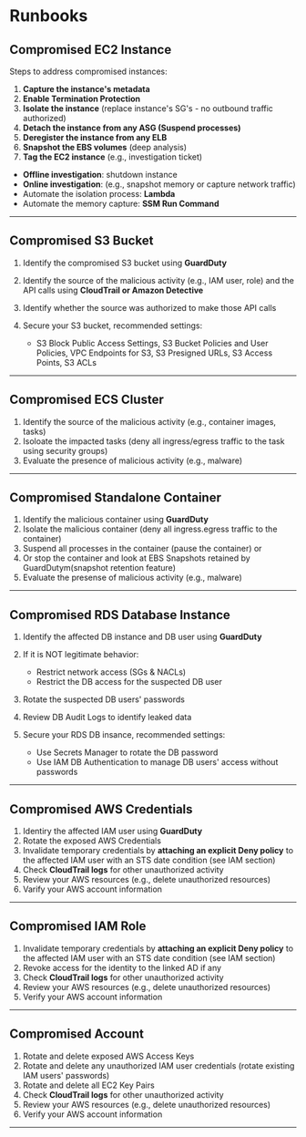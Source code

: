 # Runbooks

## Compromised EC2 Instance

Steps to address compromised instances:

1) **Capture the instance's metadata**
2) **Enable Termination Protection**
3) **Isolate the instance** (replace instance's SG's - no outbound traffic authorized)
4) **Detach the instance from any ASG (Suspend processes)**
5) **Deregister the instance from any ELB**
6) **Snapshot the EBS volumes** (deep analysis)
7) **Tag the EC2 instance** (e.g., investigation ticket)

- **Offline investigation**: shutdown instance
- **Online investigation**: (e.g., snapshot memory or capture network traffic)
- Automate the isolation process: **Lambda**
- Automate the memory capture: **SSM Run Command**

---

## Compromised S3 Bucket

1) Identify the compromised S3 bucket using **GuardDuty**
2) Identify the source of the malicious activity (e.g., IAM user, role) and the API calls using **CloudTrail or Amazon Detective**
3) Identify whether the source was authorized to make those API calls
4) Secure your S3 bucket, recommended settings:

    - S3 Block Public Access Settings, S3 Bucket Policies and User Policies, VPC Endpoints for S3, S3 Presigned URLs, S3 Access Points, S3 ACLs

---

## Compromised ECS Cluster

1) Identify the source of the malicious activity (e.g., container images, tasks)
2) Isoloate the impacted tasks (deny all ingress/egress traffic to the task using security groups)
3) Evaluate the presence of malicious activity (e.g., malware)

---

## Compromised Standalone Container

1) Identify the malicious container using **GuardDuty**
2) Isolate the malicious container (deny all ingress.egress traffic to the container)
3) Suspend all processes in the container (pause the container)
or
4) Or stop the container and look at EBS Snapshots retained by GuardDutym(snapshot retention feature)
5) Evaluate the presense of malicious activity (e.g., malware)

---

## Compromised RDS Database Instance

1) Identify the affected DB instance and DB user using **GuardDuty**
2) If it is NOT legitimate behavior:

    - Restrict network access (SGs & NACLs)
    - Restrict the DB access for the suspected DB user

3) Rotate the suspected DB users' passwords
4) Review DB Audit Logs to identify leaked data
5) Secure your RDS DB insance, recommended settings:

    - Use Secrets Manager to rotate the DB password
    - Use IAM DB Authentication to manage DB users' access without passwords

---

## Compromised AWS Credentials

1) Identiry the affected IAM user using **GuardDuty**
2) Rotate the exposed AWS Credentials
3) Invalidate temporary credentials by **attaching an explicit Deny policy** to the affected IAM user with an STS date condition (see IAM section)
4) Check **CloudTrail logs** for other unauthorized activity
5) Review your AWS resources (e.g., delete unauthorized resources)
6) Varify your AWS account information

---

## Compromised IAM Role

1) Invalidate temporary credentials by **attaching an explicit Deny policy** to the affected IAM user with an STS date condition (see IAM section)
2) Revoke access for the identity to the linked AD if any
3) Check **CloudTrail logs** for other unauthorized activity
4) Review your AWS resources (e.g., delete unauthorized resources)
5) Verify your AWS account information

---

## Compromised Account

1) Rotate and delete exposed AWS Access Keys
2) Rotate and delete any unauthorized IAM user credentials (rotate existing IAM users' passwords)
3) Rotate and delete all EC2 Key Pairs
4) Check **CloudTrail logs** for other unauthorized activity
5) Review your AWS resources (e.g., delete unauthorized resources)
6) Verify your AWS account information

---

